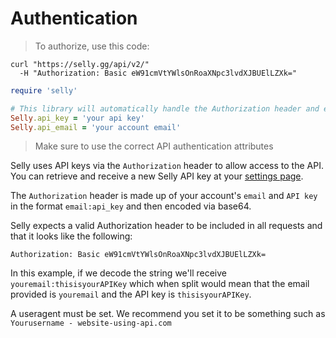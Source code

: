 # Authentication

> To authorize, use this code:

```shell
curl "https://selly.gg/api/v2/"
  -H "Authorization: Basic eW91cmVtYWlsOnRoaXNpc3lvdXJBUElLZXk="
```

```ruby
require 'selly'

# This library will automatically handle the Authorization header and encoding it
Selly.api_key = 'your api key'
Selly.api_email = 'your account email'
```

> Make sure to use the correct API authentication attributes

Selly uses API keys via the `Authorization` header to allow access to the API. You can retrieve and receive a new Selly API key at your [settings page](https://selly.gg/settings).

The `Authorization` header is made up of your account's `email` and `API key` in the format `email:api_key` and then encoded via base64.

Selly expects a valid Authorization header to be included in all requests and that it looks like the following:

`Authorization: Basic eW91cmVtYWlsOnRoaXNpc3lvdXJBUElLZXk=`

In this example, if we decode the string we'll receive `youremail:thisisyourAPIKey` which when split would mean that the email provided is `youremail` and the API key is `thisisyourAPIKey`.

<aside class="alert">A useragent must be set. We recommend you set it to be something such as <code>Yourusername - website-using-api.com</code></aside>
